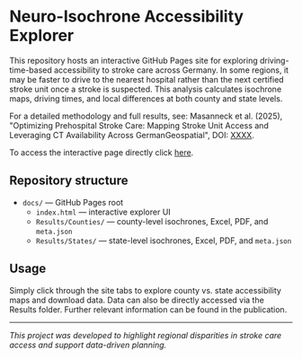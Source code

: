 # Neuro-Isochrone Accessibility Explorer

This repository hosts an interactive GitHub Pages site for exploring driving-time-based accessibility to stroke care across Germany. In some regions, it may be faster to drive to the nearest hospital rather than the next certified stroke unit once a stroke is suspected. This analysis calculates isochrone maps, driving times, and local differences at both county and state levels.

For a detailed methodology and full results, see:
Masanneck et al. (2025), "Optimizing Prehospital Stroke Care: Mapping Stroke Unit Access and Leveraging CT Availability Across GermanGeospatial", DOI: [XXXX](https://doi.org/XXXX).

To access the interactive page directly click [here](https://masannecklab.github.io/GeoStroke-Visualizer/).

## Repository structure

- `docs/` — GitHub Pages root
  - `index.html` — interactive explorer UI
  - `Results/Counties/` — county-level isochrones, Excel, PDF, and `meta.json`
  - `Results/States/` — state-level isochrones, Excel, PDF, and `meta.json`

## Usage

Simply  click through the site tabs to explore county vs. state accessibility maps and download data. Data can also be directly accessed via the Results folder. Further relevant information can be found in the publication. 

---
*This project was developed to highlight regional disparities in stroke care access and support data-driven planning.* 
